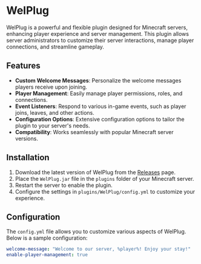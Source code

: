 # WelPlug

WelPlug is a powerful and flexible plugin designed for Minecraft servers, enhancing player experience and server management. This plugin allows server administrators to customize their server interactions, manage player connections, and streamline gameplay.

## Features

- **Custom Welcome Messages**: Personalize the welcome messages players receive upon joining.
- **Player Management**: Easily manage player permissions, roles, and connections.
- **Event Listeners**: Respond to various in-game events, such as player joins, leaves, and other actions.
- **Configuration Options**: Extensive configuration options to tailor the plugin to your server's needs.
- **Compatibility**: Works seamlessly with popular Minecraft server versions.

## Installation

1. Download the latest version of WelPlug from the [Releases](#) page.
2. Place the `WelPlug.jar` file in the `plugins` folder of your Minecraft server.
3. Restart the server to enable the plugin.
4. Configure the settings in `plugins/WelPlug/config.yml` to customize your experience.

## Configuration

The `config.yml` file allows you to customize various aspects of WelPlug. Below is a sample configuration:

```yaml
welcome-message: "Welcome to our server, %player%! Enjoy your stay!"
enable-player-management: true
